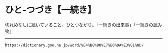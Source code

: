 # ひと‐つづき【一続き】

切れめなしに続いていること。ひとつながり。「一続きの出来事」「一続きの読み物」

---
`https://dictionary.goo.ne.jp/word/%E4%B8%80%E7%B6%9A%E3%81%8D/`